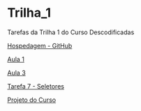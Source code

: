 # Trilha_1
 Tarefas da Trilha 1 do Curso Descodificadas

<a href="https://isanovz.github.io/Trilha_1/">Hospedagem - GitHub</a>

<a href="https://isanovz.github.io/Trilha_1/Aula/index.html">Aula 1</a>

<a href="https://isanovz.github.io/Trilha_1/Aula3/index.html">Aula 3</a>

<a href="https://isanovz.github.io/Trilha_1/Seletores/index.html">Tarefa 7 - Seletores</a>

<a href="https://isanovz.github.io/Trilha_1/Projeto/index.html">Projeto do Curso</a>